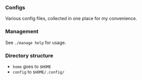 ### Configs
Various config files, collected in one place for my convenience.

### Management
See `./manage help` for usage.

### Directory structure
- `home` goes to `$HOME`
- `config` to `$HOME/.config/`
